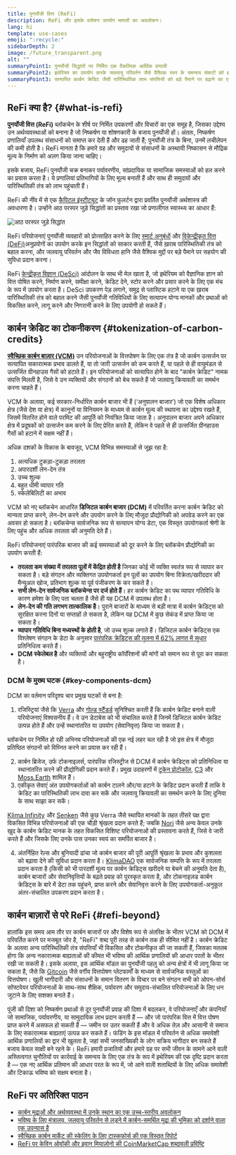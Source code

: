 ```yaml
---
title: पुनर्योजी वित्त (ReFi)
description: ReFi और इसके वर्तमान उपयोग मामलों का अवलोकन।
lang: hi
template: use-cases
emoji: ":recycle:"
sidebarDepth: 2
image: /future_transparent.png
alt: ""
summaryPoint1: पुनर्योजी सिद्धांतों पर निर्मित एक वैकल्पिक आर्थिक प्रणाली
summaryPoint2: इथेरियम का उपयोग करके जलवायु परिवर्तन जैसे वैश्विक स्तर के समन्वय संकटों को हल करने का प्रयास
summaryPoint3: सत्यापित कार्बन क्रेडिट जैसी पारिस्थितिक लाभ संपत्तियों को बड़े पैमाने पर बढ़ाने का एक उपकरण
---
```


## ReFi क्या है? {#what-is-refi}

**पुनर्योजी वित्त (ReFi)** ब्लॉकचेन के शीर्ष पर निर्मित उपकरणों और विचारों का एक समूह है, जिसका उद्देश्य उन अर्थव्यवस्थाओं को बनाना है जो निष्कर्षण या शोषणकारी के बजाय पुनर्योजी हों। अंततः, निष्कर्षण प्रणालियाँ उपलब्ध संसाधनों को समाप्त कर देती हैं और ढह जाती हैं; पुनर्योजी तंत्र के बिना, उनमें लचीलेपन की कमी होती है। ReFi मानता है कि हमारे ग्रह और समुदायों से संसाधनों के अस्थायी निष्कासन से मौद्रिक मूल्य के निर्माण को अलग किया जाना चाहिए।

इसके बजाय, ReFi पुनर्योजी चक्र बनाकर पर्यावरणीय, सांप्रदायिक या सामाजिक समस्याओं को हल करने का प्रयास करता है। ये प्रणालियां प्रतिभागियों के लिए मूल्य बनाती हैं और साथ ही समुदायों और पारिस्थितिकी तंत्र को लाभ पहुंचाती हैं।

ReFi की नींव में से एक [कैपिटल इंस्टीट्यूट](https://capitalinstitute.org) के जॉन फुलर्टन द्वारा प्रवर्तित पुनर्योजी अर्थशास्त्र की अवधारणा है। उन्होंने आठ परस्पर जुड़े सिद्धांतों का प्रस्ताव रखा जो प्रणालीगत स्वास्थ्य का आधार हैं:

![आठ परस्पर जुड़े सिद्धांत](./refi-regenerative-economy-diagram.png)

ReFi परियोजनाएं पुनर्योजी व्यवहारों को प्रोत्साहित करने के लिए [स्मार्ट अनुबंधों](/developers/docs/smart-contracts/) और [विकेन्द्रीकृत वित्त (DeFi)](/defi/)अनुप्रयोगों का उपयोग करके इन सिद्धांतों को साकार करती हैं, जैसे ख़राब पारिस्थितिकी तंत्र को बहाल करना, और जलवायु परिवर्तन और जैव विविधता हानि जैसे वैश्विक मुद्दों पर बड़े पैमाने पर सहयोग की सुविधा प्रदान करना।

ReFi [केन्द्रीकृत विज्ञान (DeSci)](/desci/) आंदोलन के साथ भी मेल खाता है, जो इथेरियम को वैज्ञानिक ज्ञान को वित्त पोषित करने, निर्माण करने, समीक्षा करने, क्रेडिट देने, स्टोर करने और प्रसार करने के लिए एक मंच के रूप में उपयोग करता है। DeSci उपकरण पेड़ लगाने, समुद्र से प्लास्टिक हटाने या एक ख़राब पारिस्थितिकी तंत्र को बहाल करने जैसी पुनर्योजी गतिविधियों के लिए सत्यापन योग्य मानकों और प्रथाओं को विकसित करने, लागू करने और निगरानी करने के लिए उपयोगी हो सकते हैं।

## कार्बन क्रेडिट का टोकनीकरण {#tokenization-of-carbon-credits}

**[स्वैच्छिक कार्बन बाज़ार (VCM)](https://climatefocus.com/so-what-voluntary-carbon-market-exactly/)** उन परियोजनाओं के वित्तपोषण के लिए एक तंत्र है जो कार्बन उत्सर्जन पर सत्यापित सकारात्मक प्रभाव डालते हैं, या तो जारी उत्सर्जन को कम करते हैं, या पहले से ही वायुमंडल से उत्सर्जित ग्रीनहाउस गैसों को हटाते हैं। इन परियोजनाओं को सत्यापित होने के बाद "कार्बन क्रेडिट" नामक संपत्ति मिलती है, जिसे वे उन व्यक्तियों और संगठनों को बेच सकते हैं जो जलवायु क्रियावली का समर्थन करना चाहते हैं।

VCM के अलावा, कई सरकार-निर्धारित कार्बन बाजार भी हैं (‘अनुपालन बाजार’) जो एक विशेष अधिकार क्षेत्र (जैसे देश या क्षेत्र) में कानूनों या विनियमन के माध्यम से कार्बन मूल्य की स्थापना का उद्देश्य रखते हैं, जिसमें वितरित होने वाले परमिट की आपूर्ति को नियंत्रित किया जाता है। अनुपालन बाजार अपने अधिकार क्षेत्र में प्रदूषकों को उत्सर्जन कम करने के लिए प्रेरित करते हैं, लेकिन वे पहले से ही उत्सर्जित ग्रीनहाउस गैसों को हटाने में सक्षम नहीं हैं।

अधिक दशकों के विकास के बावजूद, VCM विभिन्न समस्याओं से जूझ रहा है:

1. अत्यधिक टुकड़ा-टुकड़ा तरलता
2. अपारदर्शी लेन-देन तंत्र
3. उच्च शुल्क
4. बहुत धीमी व्यापार गति
5. स्केलेबिलिटी का अभाव

VCM को नए ब्लॉकचेन आधारित **डिजिटल कार्बन बाजार (DCM)** में परिवर्तित करना कार्बन क्रेडिट को मान्यता प्राप्त करने, लेन-देन करने और उपयोग करने के लिए मौजूदा प्रौद्योगिकी को अपग्रेड करने का एक अवसर हो सकता है। ब्लॉकचेन्स सार्वजनिक रूप से सत्यापन योग्य डेटा, एक विस्तृत उपयोगकर्ता श्रेणी के लिए पहुंच और अधिक तरलता की अनुमति देते हैं।

ReFi परियोजनाएं पारंपरिक बाजार की कई समस्याओं को दूर करने के लिए ब्लॉकचेन प्रौद्योगिकी का उपयोग करती हैं:

- **तरलता कम संख्या में तरलता पूलों में केंद्रित होती है** जिनका कोई भी व्यक्ति स्वतंत्र रूप से व्यापार कर सकता है। बड़े संगठन और व्यक्तिगत उपयोगकर्ता इन पूलों का उपयोग बिना विक्रेता/खरीददार की मैन्युअल खोज, प्रतिभाग शुल्क या पूर्व पंजीकरण के कर सकते हैं।
- **सभी लेन-देन सार्वजनिक ब्लॉकचेन्स पर दर्ज होते हैं**। हर कार्बन क्रेडिट का पथ व्यापार गतिविधि के कारण हमेशा के लिए पता चलता है जैसे ही यह DCM में उपलब्ध होता है।
- **लेन-देन की गति लगभग तात्कालिक है**। पुराने बाजारों के माध्यम से बड़ी मात्रा में कार्बन क्रेडिट्स को सुरक्षित करना दिनों या सप्ताहों ले सकता है, लेकिन यह DCM में कुछ सेकंड में प्राप्त किया जा सकता है।
- **व्यापार गतिविधि बिना मध्यस्थों के होती है**, जो उच्च शुल्क लगाते हैं। डिजिटल कार्बन क्रेडिट्स एक विश्लेषण संगठन के डेटा के अनुसार [पारंपरिक क्रेडिट्स की तुलना में 62% लागत में सुधार](https://www.klimadao.finance/blog/klimadao-analysis-of-the-base-carbon-tonne) प्रतिनिधित्व करते हैं।
- **DCM स्केलेबल है** और व्यक्तियों और बहुराष्ट्रीय कॉर्पोरेशनों की मांगों को समान रूप से पूरा कर सकता है।

### DCM के मुख्य घटक {#key-components-dcm}

DCM का वर्तमान परिदृश्य चार प्रमुख घटकों से बना है:

1. रजिस्ट्रियां जैसे कि [Verra](https://verra.org/project/vcs-program/registry-system/) और [गोल्ड स्टैंडर्ड](https://www.goldstandard.org/) सुनिश्चित करती हैं कि कार्बन क्रेडिट बनाने वाली परियोजनाएं विश्वसनीय हैं। वे उन डेटाबेस को भी संचालित करते हैं जिनमें डिजिटल कार्बन क्रेडिट उत्पन्न होते हैं और उन्हें स्थानांतरित या उपयोग (सेवानिवृत्त) किया जा सकता है।

ब्लॉकचेन पर निर्मित हो रही अभिनव परियोजनाओं की एक नई लहर चल रही है जो इस क्षेत्र में मौजूदा प्रतिष्ठित संगठनों को विघ्नित करने का प्रयास कर रही हैं।

2. कार्बन ब्रिजेज, उर्फ टोकनाइज़र्स, पारंपरिक रजिस्ट्रीज से DCM में कार्बन क्रेडिट्स को प्रतिनिधित्व या स्थानांतरित करने की प्रौद्योगिकी प्रदान करते हैं। प्रमुख उदाहरणों में [टूकेन प्रोटोकॉल](https://toucan.earth/), [C3](https://c3.app/) और [Moss.Earth](https://moss.earth/) शामिल हैं।
3. एकीकृत सेवाएं अंत उपयोगकर्ताओं को कार्बन टालने और/या हटाने के क्रेडिट प्रदान करती हैं ताकि वे क्रेडिट का पारिस्थितिकी लाभ दावा कर सकें और जलवायु क्रियावली का समर्थन करने के लिए दुनिया के साथ साझा कर सकें।

[Klima Infinity](https://www.klimadao.finance/infinity) और [Senken](https://senken.io/) जैसे कुछ Verra जैसे स्थापित मानकों के तहत तीसरे पक्ष द्वारा विकसित विभिन्न परियोजनाओं की एक चौड़ी श्रृंखला प्रदान करते हैं; जबकि [Nori](https://nori.com/) जैसे अन्य केवल उनके खुद के कार्बन क्रेडिट मानक के तहत विकसित विशिष्ट परियोजनाओं की प्रस्तावना करते हैं, जिसे वे जारी करते हैं और जिसके लिए उनके पास उनका स्वयं का समर्पित बाजार है।

4. अंतर्निहित रेल्स और बुनियादी ढांचा जो कार्बन बाजार की पूरी आपूर्ति श्रृंखला के प्रभाव और कुशलता को बढ़ावा देने की सुविधा प्रदान करता है। [KlimaDAO](http://klimadao.finance/) एक सार्वजनिक सम्पत्ति के रूप में तरलता प्रदान करता है (किसी को भी पारदर्शी मूल्य पर कार्बन क्रेडिट्स खरीदने या बेचने की अनुमति देता है), कार्बन बाजारों और सेवानिवृत्तियों के बढ़ते प्रवाह को पुरस्कृत करता है, और टोकनाइज़ड कार्बन क्रेडिट्स के बारे में डेटा तक पहुंचने, प्राप्त करने और सेवानिवृत्त करने के लिए उपयोगकर्ता-अनुकूल अंतर-संचालित उपकरण प्रदान करता है।

## कार्बन बाज़ारों से परे ReFi {#refi-beyond}

हालांकि इस समय आम तौर पर कार्बन बाजारों पर और विशेष रूप से अंतरिक्ष के भीतर VCM को DCM में परिवर्तित करने पर मजबूत जोर है, "ReFi" शब्द पूरी तरह से कार्बन तक ही सीमित नहीं है। कार्बन क्रेडिट के अलावा अन्य पारिस्थितिकी तंत्र संपत्तियाँ भी विकसित और टोकनीकृत की जा सकती हैं, जिसका मतलब होगा कि अन्य नकारात्मक बाह्यताओं की कीमत भी भविष्य की आर्थिक प्रणालियों की आधार परतों के भीतर रखी जा सकती है। इसके अलावा, इस आर्थिक मॉडल का पुनर्योजी पहलु को अन्य क्षेत्रों में भी लागू किया जा सकता है, जैसे कि [Gitcoin](https://gitcoin.co/) जैसे वर्गीय वित्तपोषण प्लेटफार्मों के माध्यम से सार्वजनिक वस्तुओं का वित्तपोषण। खुली भागीदारी और संसाधनों के समान वितरण के विचार पर बने संगठन सभी को ओपन-सोर्स सॉफ्टवेयर परियोजनाओं के साथ-साथ शैक्षिक, पर्यावरण और समुदाय-संचालित परियोजनाओं के लिए धन जुटाने के लिए सशक्त बनाते हैं।

पूंजी की दिशा को निष्कर्षण प्रथाओं से दूर पुनर्योजी प्रवाह की दिशा में बदलकर, वे परियोजनाएँ और कंपनियाँ जो सामाजिक, पर्यावरणीय, या सामुदायिक लाभ प्रदान करती हैं — और जो पारंपरिक वित्त में वित्त पोषण प्राप्त करने में असफल हो सकती हैं — जमीन पर उतर सकती हैं और वे अधिक तेज़ और आसानी से समाज के लिए सकारात्मक बाह्यताएं उत्पन्न कर सकते हैं। फंडिंग के इस मॉडल में परिवर्तन से अधिक समावेशी आर्थिक प्रणालियों का द्वार भी खुलता है, जहां सभी जनसांख्यिकी के लोग सक्रिय भागीदार बन सकते हैं बजाय केवल साक्षी बने रहने के। ReFi हमारी प्रजातियों और हमारे ग्रह पर सभी जीवन के सामने आने वाली अस्तित्वगत चुनौतियों पर कार्रवाई के समन्वय के लिए एक तंत्र के रूप में इथेरियम की एक दृष्टि प्रदान करता है — एक नए आर्थिक प्रतिमान की आधार परत के रूप में, जो आने वाली शताब्दियों के लिए अधिक समावेशी और टिकाऊ भविष्य को सक्षम बनाता है।

## ReFi पर अतिरिक्त पाठन

- [कार्बन मुद्राओं और अर्थव्यवस्था में उनके स्थान का एक उच्च-स्तरीय अवलोकन](https://www.klimadao.finance/blog/the-vision-of-a-carbon-currency)
- [भविष्य के लिए मंत्रालय, जलवायु परिवर्तन से लड़ने में कार्बन-समर्थित मुद्रा की भूमिका को दर्शाने वाला एक उपन्यास है](https://en.wikipedia.org/wiki/The_Ministry_for_the_Future)
- [स्वैच्छिक कार्बन मार्केट की स्केलिंग के लिए टास्कफोर्स की एक विस्तृत रिपोर्ट](https://www.iif.com/Portals/1/Files/TSVCM_Report.pdf)
- [ReFi पर केविन ओवॉकी और इवान मियाज़ोनो की CoinMarketCap शब्दावली प्रविष्टि](https://coinmarketcap.com/alexandria/glossary/regenerative-finance-refi)
